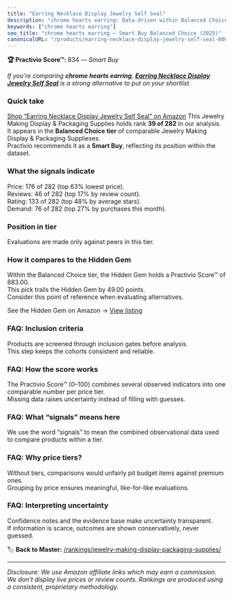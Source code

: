 ```yaml
---
title: "Earring Necklace Display Jewelry Self Seal"
description: "chrome hearts earring: Data-driven within Balanced Choice ranking using the Practivio Score™. Positioned by quality, value, demand, findability, momentum."
keywords: ["chrome hearts earring"]
seo_title: "chrome hearts earring — Smart Buy Balanced Choice (2025)"
canonicalURL: "/products/earring-necklace-display-jewelry-self-seal-B08GPSJWSQ/"
---
```


**🏆 Practivio Score™:** 834 — _Smart Buy_


*If you're comparing **chrome hearts earring**, **[Earring Necklace Display Jewelry Self Seal](https://www.amazon.com/dp/B08GPSJWSQ?tag=practivio-20)** is a strong alternative to put on your shortlist.*
### Quick take
[Shop “Earring Necklace Display Jewelry Self Seal” on Amazon](https://www.amazon.com/dp/B08GPSJWSQ?tag=practivio-20)
This Jewelry Making Display & Packaging Supplies holds rank **39 of 282** in our analysis.  
It appears in the **Balanced Choice tier** of comparable Jewelry Making Display & Packaging Supplieses.  
Practivio recommends it as a **Smart Buy**, reflecting its position within the dataset.

### What the signals indicate
Price: 176 of 282 (top 63% lowest price).  
Reviews: 46 of 282 (top 17% by review count).  
Rating: 133 of 282 (top 48% by average stars).  
Demand: 76 of 282 (top 27% by purchases this month).

### Position in tier
Evaluations are made only against peers in this tier.

### How it compares to the Hidden Gem
Within the Balanced Choice tier, the Hidden Gem holds a Practivio Score™ of 883.00.  
This pick trails the Hidden Gem by 49.00 points.  
Consider this point of reference when evaluating alternatives.  

See the Hidden Gem on Amazon → [View listing](https://www.amazon.com/dp/B0B4JPSQLG?tag=practivio-20)

### FAQ: Inclusion criteria
Products are screened through inclusion gates before analysis.  
This step keeps the cohorts consistent and reliable.

### FAQ: How the score works
The Practivio Score™ (0–100) combines several observed indicators into one comparable number per price tier.  
Missing data raises uncertainty instead of filling with guesses.

### FAQ: What “signals” means here
We use the word “signals” to mean the combined observational data used to compare products within a tier.

### FAQ: Why price tiers?
Without tiers, comparisons would unfairly pit budget items against premium ones.  
Grouping by price ensures meaningful, like-for-like evaluations.

### FAQ: Interpreting uncertainty
Confidence notes and the evidence base make uncertainty transparent.  
If information is scarce, outcomes are shown conservatively, never guessed.


🏷️ **Back to Master:** [/rankings/jewelry-making-display-packaging-supplies/](/rankings/jewelry-making-display-packaging-supplies/)

---
_Disclosure: We use Amazon affiliate links which may earn a commission. We don’t display live prices or review counts. Rankings are produced using a consistent, proprietary methodology._
